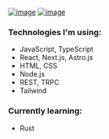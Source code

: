 [![image](https://img.shields.io/badge/peterszarvas94-0A66C2?logo=linkedin&logoColor=white)](https://www.linkedin.com/in/peterszarvas94/)
[![image](https://img.shields.io/badge/peterszarvas.hu-red?logo=internet-explorer&logoColor=white)](https://peterszarvas.hu)

### Technologies I'm using:
- JavaScript, TypeScript
- React, Next.js, Astro.js
- HTML, CSS
- Node.js
- REST, TRPC
- Tailwind

### Currently learning:
- Rust
